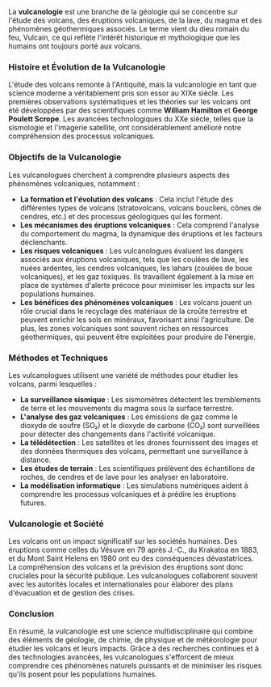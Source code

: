 La **vulcanologie** est une branche de la géologie qui se concentre sur l'étude des volcans, des éruptions volcaniques, de la lave, du magma et des phénomènes géothermiques associés. Le terme vient du dieu romain du feu, Vulcain, ce qui reflète l'intérêt historique et mythologique que les humains ont toujours porté aux volcans.

### Histoire et Évolution de la Vulcanologie

L'étude des volcans remonte à l'Antiquité, mais la vulcanologie en tant que science moderne a véritablement pris son essor au XIXe siècle. Les premières observations systématiques et les théories sur les volcans ont été développées par des scientifiques comme **William Hamilton** et **George Poulett Scrope**. Les avancées technologiques du XXe siècle, telles que la sismologie et l'imagerie satellite, ont considérablement amélioré notre compréhension des processus volcaniques.

### Objectifs de la Vulcanologie

Les vulcanologues cherchent à comprendre plusieurs aspects des phénomènes volcaniques, notamment :

- **La formation et l'évolution des volcans** : Cela inclut l'étude des différentes types de volcans (stratovolcans, volcans boucliers, cônes de cendres, etc.) et des processus géologiques qui les forment.
- **Les mécanismes des éruptions volcaniques** : Cela comprend l'analyse du comportement du magma, la dynamique des éruptions et les facteurs déclenchants.
- **Les risques volcaniques** : Les vulcanologues évaluent les dangers associés aux éruptions volcaniques, tels que les coulées de lave, les nuées ardentes, les cendres volcaniques, les lahars (coulées de boue volcaniques), et les gaz toxiques. Ils travaillent également à la mise en place de systèmes d'alerte précoce pour minimiser les impacts sur les populations humaines.
- **Les bénéfices des phénomènes volcaniques** : Les volcans jouent un rôle crucial dans le recyclage des matériaux de la croûte terrestre et peuvent enrichir les sols en minéraux, favorisant ainsi l'agriculture. De plus, les zones volcaniques sont souvent riches en ressources géothermiques, qui peuvent être exploitées pour produire de l'énergie.

### Méthodes et Techniques

Les vulcanologues utilisent une variété de méthodes pour étudier les volcans, parmi lesquelles :

- **La surveillance sismique** : Les sismomètres détectent les tremblements de terre et les mouvements du magma sous la surface terrestre.
- **L'analyse des gaz volcaniques** : Les émissions de gaz comme le dioxyde de soufre (SO₂) et le dioxyde de carbone (CO₂) sont surveillées pour détecter des changements dans l'activité volcanique.
- **La télédétection** : Les satellites et les drones fournissent des images et des données thermiques des volcans, permettant une surveillance à distance.
- **Les études de terrain** : Les scientifiques prélèvent des échantillons de roches, de cendres et de lave pour les analyser en laboratoire.
- **La modélisation informatique** : Les simulations numériques aident à comprendre les processus volcaniques et à prédire les éruptions futures.

### Vulcanologie et Société

Les volcans ont un impact significatif sur les sociétés humaines. Des éruptions comme celles du Vésuve en 79 après J.-C., du Krakatoa en 1883, et du Mont Saint Helens en 1980 ont eu des conséquences dévastatrices. La compréhension des volcans et la prévision des éruptions sont donc cruciales pour la sécurité publique. Les vulcanologues collaborent souvent avec les autorités locales et internationales pour élaborer des plans d'évacuation et de gestion des crises.

### Conclusion

En résumé, la vulcanologie est une science multidisciplinaire qui combine des éléments de géologie, de chimie, de physique et de météorologie pour étudier les volcans et leurs impacts. Grâce à des recherches continues et à des technologies avancées, les vulcanologues s'efforcent de mieux comprendre ces phénomènes naturels puissants et de minimiser les risques qu'ils posent pour les populations humaines.